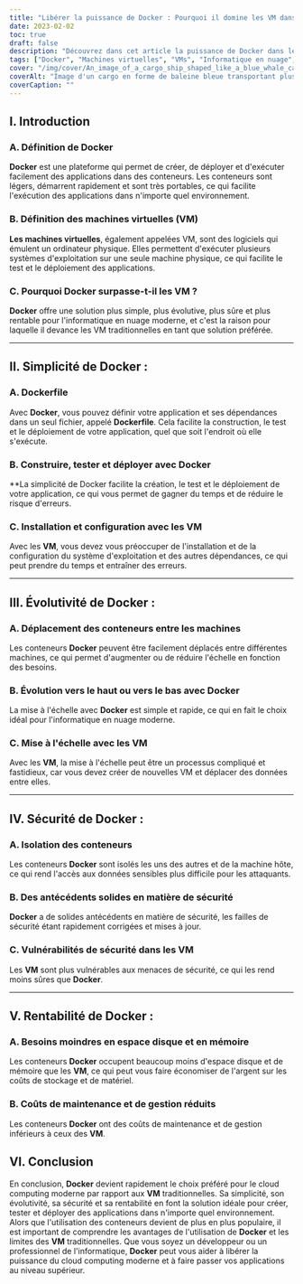 ```yaml
---
title: "Libérer la puissance de Docker : Pourquoi il domine les VM dans l'informatique en nuage moderne"
date: 2023-02-02
toc: true
draft: false
description: "Découvrez dans cet article la puissance de Docker dans le domaine du cloud computing, qui surpasse les VM grâce à sa simplicité, son évolutivité, sa sécurité et sa rentabilité."
tags: ["Docker", "Machines virtuelles", "VMs", "Informatique en nuage", "Conteneurs", "Simplicité", "Évolutivité", "Sécurité", "Rapport coût-efficacité", "Fichier Docker", "Construire, tester et déployer", "L'isolement", "Expérience en matière de sécurité", "Comparaison des coûts", "Article informatif"]
cover: "/img/cover/An_image_of_a_cargo_ship_shaped_like_a_blue_whale_carrying.png"
coverAlt: "Image d'un cargo en forme de baleine bleue transportant plusieurs conteneurs Docker"
coverCaption: ""
---
```


## I. Introduction
### A. Définition de Docker
**Docker** est une plateforme qui permet de créer, de déployer et d'exécuter facilement des applications dans des conteneurs. Les conteneurs sont légers, démarrent rapidement et sont très portables, ce qui facilite l'exécution des applications dans n'importe quel environnement.

### B. Définition des machines virtuelles (VM)
**Les machines virtuelles**, également appelées VM, sont des logiciels qui émulent un ordinateur physique. Elles permettent d'exécuter plusieurs systèmes d'exploitation sur une seule machine physique, ce qui facilite le test et le déploiement des applications.

### C. Pourquoi Docker surpasse-t-il les VM ?
**Docker** offre une solution plus simple, plus évolutive, plus sûre et plus rentable pour l'informatique en nuage moderne, et c'est la raison pour laquelle il devance les VM traditionnelles en tant que solution préférée.

______

## II. Simplicité de Docker :
### A. Dockerfile
Avec **Docker**, vous pouvez définir votre application et ses dépendances dans un seul fichier, appelé **Dockerfile**. Cela facilite la construction, le test et le déploiement de votre application, quel que soit l'endroit où elle s'exécute.

### B. Construire, tester et déployer avec Docker
**La simplicité de Docker facilite la création, le test et le déploiement de votre application, ce qui vous permet de gagner du temps et de réduire le risque d'erreurs.

### C. Installation et configuration avec les VM
Avec les **VM**, vous devez vous préoccuper de l'installation et de la configuration du système d'exploitation et des autres dépendances, ce qui peut prendre du temps et entraîner des erreurs.

______

## III. Évolutivité de Docker :
### A. Déplacement des conteneurs entre les machines
Les conteneurs **Docker** peuvent être facilement déplacés entre différentes machines, ce qui permet d'augmenter ou de réduire l'échelle en fonction des besoins.

### B. Évolution vers le haut ou vers le bas avec Docker
La mise à l'échelle avec **Docker** est simple et rapide, ce qui en fait le choix idéal pour l'informatique en nuage moderne.

### C. Mise à l'échelle avec les VM
Avec les **VM**, la mise à l'échelle peut être un processus compliqué et fastidieux, car vous devez créer de nouvelles VM et déplacer des données entre elles.

______

## IV. Sécurité de Docker :
### A. Isolation des conteneurs
Les conteneurs **Docker** sont isolés les uns des autres et de la machine hôte, ce qui rend l'accès aux données sensibles plus difficile pour les attaquants.

### B. Des antécédents solides en matière de sécurité
**Docker** a de solides antécédents en matière de sécurité, les failles de sécurité étant rapidement corrigées et mises à jour.

### C. Vulnérabilités de sécurité dans les VM
Les **VM** sont plus vulnérables aux menaces de sécurité, ce qui les rend moins sûres que **Docker**.

______

## V. Rentabilité de Docker :
### A. Besoins moindres en espace disque et en mémoire
Les conteneurs **Docker** occupent beaucoup moins d'espace disque et de mémoire que les **VM**, ce qui peut vous faire économiser de l'argent sur les coûts de stockage et de matériel.

### B. Coûts de maintenance et de gestion réduits
Les conteneurs **Docker** ont des coûts de maintenance et de gestion inférieurs à ceux des **VM**.


## VI. Conclusion

En conclusion, **Docker** devient rapidement le choix préféré pour le cloud computing moderne par rapport aux **VM** traditionnelles. Sa simplicité, son évolutivité, sa sécurité et sa rentabilité en font la solution idéale pour créer, tester et déployer des applications dans n'importe quel environnement. Alors que l'utilisation des conteneurs devient de plus en plus populaire, il est important de comprendre les avantages de l'utilisation de **Docker** et les limites des **VM** traditionnelles. Que vous soyez un développeur ou un professionnel de l'informatique, **Docker** peut vous aider à libérer la puissance du cloud computing moderne et à faire passer vos applications au niveau supérieur.

